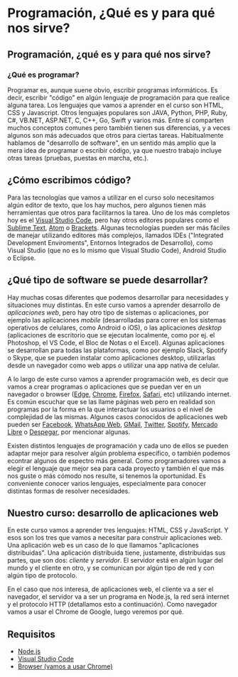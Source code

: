 # Programación, ¿Qué es y para qué nos sirve?


## Programación, ¿qué es y para qué nos sirve?

### ¿Qué es programar?

Programar es, aunque suene obvio, escribir programas informáticos. Es decir, escribir "código" en algún lenguaje de programación para que realice alguna tarea. Los lenguajes que vamos a aprender en el curso son HTML, CSS y Javascript. Otros lenguajes populares son JAVA, Python, PHP, Ruby, C#, VB.NET, ASP.NET, C, C++, Go, Swift y varios más. Entre sí comparten muchos conceptos comunes pero también tienen sus diferencias, y a veces algunos son más adecuados que otros para ciertas tareas. Habitualmente hablamos de "desarrollo de software", en un sentido más amplio que la mera idea de programar o escribir código, ya que nuestro trabajo incluye otras tareas (pruebas, puestas en marcha, etc.).

## ¿Cómo escribimos código?

Para las tecnologías que vamos a utilizar en el curso solo necesitamos algún editor de texto, que los hay muchos, pero algunos tienen más herramientas que otros para facilitarnos la tarea. Uno de los más completos hoy es el [Visual Studio Code](https://code.visualstudio.com/), pero hay otros editores populares como el [Sublime Text](https://www.sublimetext.com/), [Atom](https://atom.io/) o [Brackets](http://brackets.io/). Algunas tecnologías pueden ser más fáciles de manejar utilizando editores más complejos, llamados IDEs ("Integrated Development Enviroments", Entornos Integrados de Desarrollo), como Visual Studio (que no es lo mismo que Visual Studio Code), Android Studio o Eclipse.

## ¿Qué tipo de software se puede desarrollar?

Hay muchas cosas diferentes que podemos desarrollar para necesidades y situaciones muy distintas. En este curso vamos a aprender desarrollo de *aplicaciones web*, pero hay otro tipo de sistemas o aplicaciones, por ejemplo las aplicaciones *mobile* (desarrolladas para correr en los sistemas operativos de celulares, como Android o iOS), o las aplicaciones *desktop* (aplicaciones de escritorio que se ejecutan localmente, como por ej. el Photoshop, el VS Code, el Bloc de Notas o el Excel). Algunas aplicaciones se desarrollan para todas las plataformas, como por ejemplo Slack, Spotify o Skype, que se pueden instalar como aplicaciones desktop, utilizarlas desde un navegador como web apps o utilizar una app nativa de celular.

A lo largo de este curso vamos a aprender programación web, es decir que vamos a crear programas o aplicaciones que se puedan ver en un navegador o browser ([Edge](https://www.microsoft.com/en-us/edge), [Chrome](https://www.google.es/chrome/browser/desktop/index.html), [Firefox](https://www.mozilla.org/es-AR/firefox/new/), [Safari](https://support.apple.com/downloads/safari), etc) utilizando internet. Es común escuchar que se las llame páginas web pero en realidad son programas por la forma en la que interactuar los usuarios o el nivel de complejidad de las mismas. Algunos casos conocidos de aplicaciones web pueden ser [Facebook](https://www.facebook.com/), [WhatsApp Web](https://web.whatsapp.com/), [GMail](https://mail.google.com/), [Twitter](https://twitter.com/), [Spotify](https://www.spotify.com), [Mercado Libre](https://www.mercadolibre.com.ar/) o [Despegar](https://www.despegar.com.ar/), por mencionar algunas.

Existen distintos lenguajes de programación y cada uno de ellos se pueden adaptar mejor para resolver algún problema específico, o también podemos econtrar algunos de espectro más general. Como programadores vamos a elegir el lenguaje que mejor sea para cada proyecto y también el que más nos guste o más cómodo nos resulte, si tenemos la oportunidad. Es conveniente conocer varios lenguajes, especialmente para conocer distintas formas de resolver necesidades.

## Nuestro curso: desarrollo de aplicaciones web

En este curso vamos a aprender tres lenguajes: HTML, CSS y JavaScript. Y esos son los tres que vamos a necesitar para construir aplicaciones web. Una aplicación web es un caso de lo que llamamos "aplicaciones distribuidas". Una aplicación distribuida tiene, justamente, distribuidas sus partes, que son dos: _cliente_ y _servidor_. El servidor está en algún lugar del mundo y el cliente en otro, y se comunican por algún tipo de red y con algún tipo de protocolo.

En el caso que nos interesa, de aplicaciones web, el cliente va a ser el navegador, el servidor va a ser un programa en Node.js, la red será internet y el protocolo HTTP (detallamos esto a continuación). Como navegador vamos a usar el Chrome de Google, luego veremos por qué.


## Requisitos
* [Node.js](https://nodejs.org/es/download)
* [Visual Studio Code](https://code.visualstudio.com)
* [Browser (vamos a usar Chrome)](https://www.google.com/chrome/browser/desktop/index.html)
